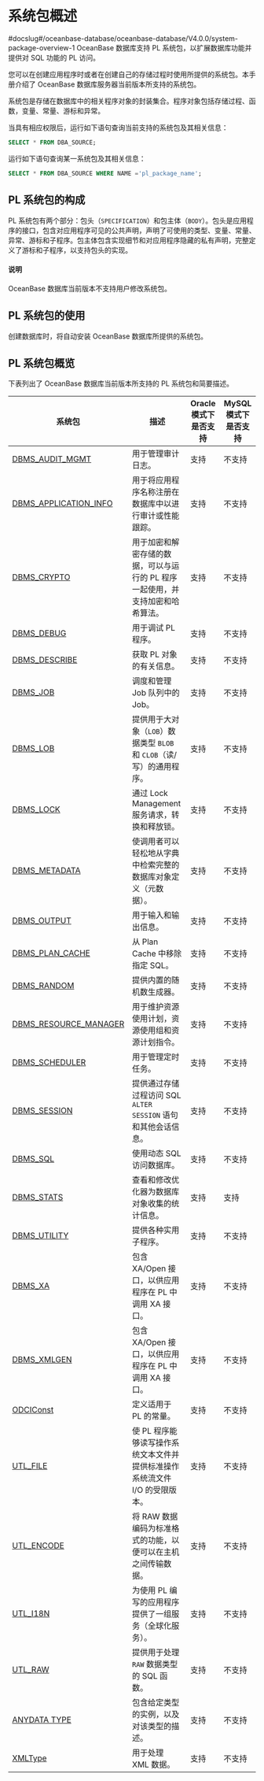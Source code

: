 系统包概述 
==========================
#docslug#/oceanbase-database/oceanbase-database/V4.0.0/system-package-overview-1
OceanBase 数据库支持 PL 系统包，以扩展数据库功能并提供对 SQL 功能的 PL 访问。

您可以在创建应用程序时或者在创建自己的存储过程时使用所提供的系统包。本手册介绍了 OceanBase 数据库服务器当前版本所支持的系统包。

系统包是存储在数据库中的相关程序对象的封装集合。程序对象包括存储过程、函数，变量、常量、游标和异常。

当具有相应权限后，运行如下语句查询当前支持的系统包及其相关信息：

```sql
SELECT * FROM DBA_SOURCE;
```



运行如下语句查询某一系统包及其相关信息：

```sql
SELECT * FROM DBA_SOURCE WHERE NAME ='pl_package_name';
```



PL 系统包的构成 
------------------

PL 系统包有两个部分：包头（`SPECIFICATION`）和包主体（`BODY`）。包头是应用程序的接口，包含对应用程序可见的公共声明，声明了可使用的类型、变量、常量、异常、游标和子程序。包主体包含实现细节和对应用程序隐藏的私有声明，完整定义了游标和子程序，以支持包头的实现。 

  <main id="notice" type='explain'>
    <h4>说明</h4>
    <p>OceanBase 数据库当前版本不支持用户修改系统包。</p>
  </main>

PL 系统包的使用 
------------------

创建数据库时，将自动安装 OceanBase 数据库所提供的系统包。 

PL 系统包概览 
-----------------------------

下表列出了 OceanBase 数据库当前版本所支持的 PL 系统包和简要描述。


|                                 系统包                                  |                      描述                       |Oracle 模式下是否支持| MySQL 模式下是否支持|
|----------------------------------------------------------------------|-----------------------------------------------|---------|---------|
| [DBMS_AUDIT_MGMT](2.dbms-audit-mgmt-oracle/1.dbms-audit-mgmt-overview-oracle.md)       | 用于管理审计日志。                                     |支持|不支持|
| [DBMS_APPLICATION_INFO](3.DBMS_APPLICATION_INFO/1.dbms_application_info-overview.md)  | 用于将应用程序名称注册在数据库中以进行审计或性能跟踪。                   |支持|不支持|
| [DBMS_CRYPTO](4.DBMS_CRYPTO/1.dbms_crypto-overview.md)           | 用于加密和解密存储的数据，可以与运行的 PL 程序一起使用，并支持加密和哈希算法。     |支持|不支持|
| [DBMS_DEBUG](5.DBMS_DEBUG/1.dbms_debug-overview.md)            | 用于调试 PL 程序。                                   |支持|不支持|
| [DBMS_DESCRIBE](6.DBMS_DESCRIBE/1.dbms_describe-overview.md)         | 获取 PL 对象的有关信息。                                |支持|不支持|
| [DBMS_JOB](7.DBMS_JOB/1.dbms_job-overview.md)              | 调度和管理 Job 队列中的 Job。                           |支持|不支持|
| [DBMS_LOB](8.DBMS_LOB/1.dbms_lob-overview.md)              | 提供用于大对象（`LOB`）数据类型 `BLOB` 和 `CLOB`（读/写）的通用程序。 |支持|不支持|
| [DBMS_LOCK](9.DBMS_LOCK/1.dbms_lock-overview.md)             | 通过 Lock Management 服务请求，转换和释放锁。               |支持|不支持|
| [DBMS_METADATA](10.dbms-metadata-oracle/1.dbms-metadata-overview-oracle.md)         | 使调用者可以轻松地从字典中检索完整的数据库对象定义（元数据）。               |支持|不支持|
| [DBMS_OUTPUT](11.dbms-output-oracle/1.dbms-output-overview-oracle.md)           | 用于输入和输出信息。                                    |支持|不支持|
| [DBMS_PLAN_CACHE](12.dbms-plan-cache-oracle/1.dbms-plan-cache-overview-oracle.md)       | 从 Plan Cache 中移除指定 SQL。                       |支持|不支持|
| [DBMS_RANDOM](13.dbms-random-oracle/1.dbms-random-overview-oracle.md)           | 提供内置的随机数生成器。                                  |支持|不支持|
| [DBMS_RESOURCE_MANAGER](14.DBMS_RESOURCE_MANAGER/1.dbms_resource_manager-overview.md)| 用于维护资源使用计划，资源使用组和资源计划指令。|支持|不支持|
| [DBMS_SCHEDULER](15.dbms-scheduler-oracle/1.dbms-scheduler-overview-oracle.md)|用于管理定时任务。|支持|不支持|
| [DBMS_SESSION](16.dbms-session-oracle/1.dbms-session-overview-oracle.md)          | 提供通过存储过程访问 SQL `ALTER SESSION` 语句和其他会话信息。     |支持|不支持|
| [DBMS_SQL](17.dbms-sql-oracle/1.dbms-sql-overview-oracle.md)              | 使用动态 SQL 访问数据库。                               |支持|不支持|
| [DBMS_STATS](18.dbms-stats/1.dbms-stats-overview.md)            | 查看和修改优化器为数据库对象收集的统计信息。                        |支持|支持|
| [DBMS_UTILITY](19.dbms-utility-oracle/1.dbms-utility-overview-oracle.md)   | 提供各种实用子程序。|支持|不支持|
| [DBMS_XA](20.DBMS_XA/1.dbms_xa-overview.md)               | 包含 XA/Open 接口，以供应用程序在 PL 中调用 XA 接口。           |支持|不支持|
| [DBMS_XMLGEN](21.DBMS_XMLGEN/1.dbms_xmlgen-system-package-overview.md)| 包含 XA/Open 接口，以供应用程序在 PL 中调用 XA 接口。    |支持|不支持|
| [ODCIConst](22.ODCICONST/1.odciconst-overview.md)             | 定义适用于 PL 的常量。                                 |支持|不支持|
| [UTL_FILE](23.UTL_FILE/1.utl_file-overview.md)              | 使 PL 程序能够读写操作系统文本文件并提供标准操作系统流文件 I/O 的受限版本。    |支持|不支持|
| [UTL_ENCODE](24.UTL_ENCODE/1.utl_encode-overview.md)            | 将 RAW 数据编码为标准格式的功能，以便可以在主机之间传输数据。             |支持|不支持|
| [UTL_I18N](25.UTL_I18N/1.utl_i18n-overview.md)              | 为使用 PL 编写的应用程序提供了一组服务（全球化服务）。                 |支持|不支持|
| [UTL_RAW](26.UTL_RAW/1.utl_raw-overview.md)               | 提供用于处理 `RAW` 数据类型的 SQL 函数。                    |支持|不支持|
| [ANYDATA TYPE](27.anydata-type/1.anydata-type-overview.md)| 包含给定类型的实例，以及对该类型的描述。|支持|不支持|
| [XMLType](28.XMLType/1.xmltype-overview.md)| 用于处理 XML 数据。 |支持|不支持|
